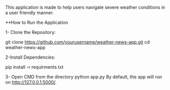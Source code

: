 This application is made to help users navigate severe weather conditions in a user friendly manner. 

**How to Run the Application

1- Clone the Repository:

git clone https://github.com/yourusername/weather-news-app.git
cd weather-news-app

2-Install Dependencies:


pip install -r requirments.txt


3- Open CMD from the directory
python app.py
By default, the app will run on http://127.0.0.1:5000/.
